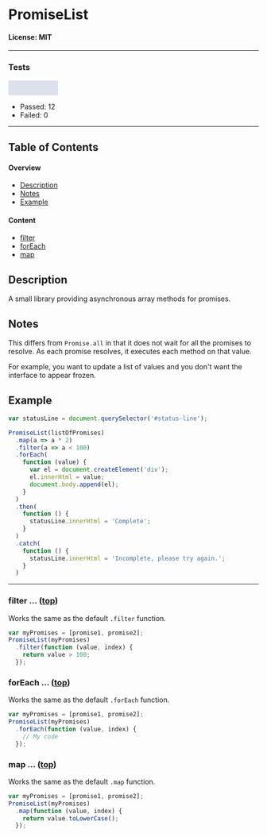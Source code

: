 # PromiseList
#### License: MIT

***

### Tests
<span style="display: inline-block; width: 100px; position: relative; height: 30px; background: rgb(220, 225, 236)"><span style="width: 1%; background: rgb(0, 195, 100); height : 100%;"></span><span style="width: 0%; background: rgb(195, 0, 100); height : 100%;"></span></span>

- Passed: 12
- Failed: 0

***

## Table of Contents

#### Overview

- [Description](#description)
- [Notes](#notes)
- [Example](#example)

#### Content

- [filter](#filter--top)
- [forEach](#foreach--top)
- [map](#map--top)

## Description

A small library providing asynchronous array methods for promises.


## Notes

This differs from `Promise.all` in that it does not wait for all the promises to resolve. As each promise resolves, it executes each method on that value.

For example, you want to update a list of values and you don't want the interface to appear frozen.


## Example

```javascript
var statusLine = document.querySelector('#status-line');

PromiseList(listOfPromises)
  .map(a => a * 2)
  .filter(a => a < 100)
  .forEach(
    function (value) {
      var el = document.createElement('div');
      el.innerHtml = value;
      document.body.append(el);
    }
  )
  .then(
    function () {
      statusLine.innerHtml = 'Complete';
    }
  )
  .catch(
    function () {
      statusLine.innerHtml = 'Incomplete, please try again.';
    }
  )
```


***

### filter ... ([top](#table-of-contents))

Works the same as the default `.filter` function.

```javascript
var myPromises = [promise1, promise2];
PromiseList(myPromises)
  .filter(function (value, index) {
    return value > 100;
  });
```

### forEach ... ([top](#table-of-contents))

Works the same as the default `.forEach` function.

```javascript
var myPromises = [promise1, promise2];
PromiseList(myPromises)
  .forEach(function (value, index) {
    // My code
  });
```

### map ... ([top](#table-of-contents))

Works the same as the default `.map` function.

```javascript
var myPromises = [promise1, promise2];
PromiseList(myPromises)
  .map(function (value, index) {
    return value.toLowerCase();
  });
```
